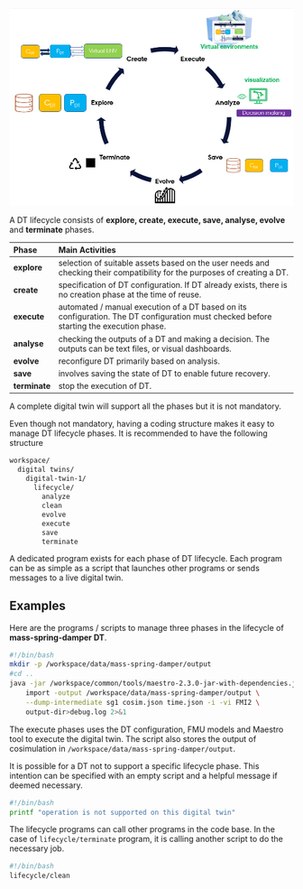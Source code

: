 
![Digital Twin Lifecycle](lifecycle.png)

A DT lifecycle consists of **explore, create, execute, save, analyse, evolve** and **terminate** phases.

| Phase | Main Activities |
|:----|:----|
| **explore** | selection of suitable assets based on the user needs and checking their compatibility for the purposes of creating a DT. |
| **create** | specification of DT configuration. If DT already exists, there is no creation phase at the time of reuse. |
| **execute** | automated / manual execution of a DT based on its configuration. The DT configuration must checked before starting the execution phase. |
| **analyse** | checking the outputs of a DT and making a decision. The outputs can be text files, or visual dashboards. |
| **evolve** | reconfigure DT primarily based on analysis. |
| **save** | involves saving the state of DT to enable future recovery. |
| **terminate** | stop the execution of DT. |

A complete digital twin will support all the phases but it is not mandatory.

Even though not mandatory, having a coding structure makes it easy to manage DT lifecycle phases. It is recommended to have the following structure

```text
workspace/
  digital twins/
    digital-twin-1/
      lifecycle/
        analyze
        clean
        evolve
        execute
        save
        terminate
```

A dedicated program exists for each phase of DT lifecycle. Each program can be as simple as a script that launches other programs or sends messages to a live digital twin.

## Examples

Here are the programs / scripts to manage three phases in the lifecycle of **mass-spring-damper DT**.

```bash title="lifecycle/execute"
#!/bin/bash
mkdir -p /workspace/data/mass-spring-damper/output
#cd ..
java -jar /workspace/common/tools/maestro-2.3.0-jar-with-dependencies.jar \
    import -output /workspace/data/mass-spring-damper/output \
    --dump-intermediate sg1 cosim.json time.json -i -vi FMI2 \
    output-dir>debug.log 2>&1
```

The execute phases uses the DT configuration, FMU models and Maestro tool to execute the digital twin. The script also stores the output of cosimulation in `/workspace/data/mass-spring-damper/output`.

It is possible for a DT not to support a specific lifecycle phase. This intention can be specified with an empty script and a helpful message if deemed necessary.

```bash title="lifecycle/analyze"
#!/bin/bash
printf "operation is not supported on this digital twin"
```

The lifecycle programs can call other programs in the code base. In the case of `lifecycle/terminate` program, it is calling another script to do the necessary job.

```bash title="lifecycle/terminate"
#!/bin/bash
lifecycle/clean
```

